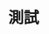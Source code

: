 <!-- # Vue Template

## Project setup

```
npm install
```

### Compiles and hot-reloads for development

```
npm run dev
```

### Compiles and minifies for production

```
npm run build
``` -->
<!-- # vite-vuetify-template -->
 # 測試